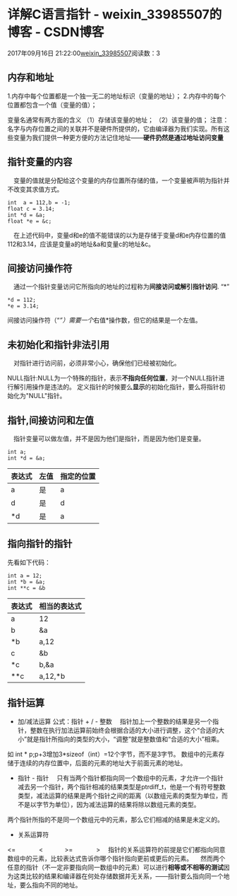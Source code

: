# 详解C语言指针 - weixin_33985507的博客 - CSDN博客
2017年09月16日 21:22:00[weixin_33985507](https://me.csdn.net/weixin_33985507)阅读数：3
## 内存和地址
1.内存中每个位置都是一个独一无二的地址标识（变量的地址）；
2.内存中的每个位置都包含一个值（变量的值）；
> 
变量名通常有两方面的含义
（1）存储该变量的地址；
（2）该变量的值；
注意：名字与内存位置之间的关联并不是硬件所提供的，它由编译器为我们实现。所有这些变量为我们提供一种更方便的方法记住地址——**硬件扔然是通过地址访问变量**
## 指针变量的内容
  变量的值就是分配给这个变量的内存位置所存储的值，一个变量被声明为指针并不改变其求值方式。
```
int  a = 112,b = -1;
float c = 3.14;
int *d = &a;
float *e = &c;
```
  在上述代码中，变量d和e的值不能错误的以为是存储于变量d和e内存位置的值112和3.14，应该是变量a的地址&a和变量c的地址&c。
## 间接访问操作符
  通过一个指针变量访问它所指向的地址的过程称为**间接访问或解引指针访问**.
“*”
```
*d = 112;
*e = 3.14;
```
> 
间接访问操作符（“*”）需要一个*右值*操作数，但它的结果是一个左值。
## 未初始化和指针非法引用
  对指针进行访问前，必须非常小心，确保他们已经被初始化。
> 
NULL指针:NULL为一个特殊的指针，表示**不指向任何位置**，对一个NULL指针进行解引用操作是违法的。
定义指针的时候要么**显示**的初始化指针，要么将指针初始化为"NULL"指针。
## 指针,间接访问和左值
  指针变量可以做左值，并不是因为他们是指针，而是因为他们是变量。
```
int a;
int *d = &a;
```
|表达式|左值|指定的位置|
|----|----|----|
|a|是|a|
|d|是|d|
|*d|是|a|
## 指向指针的指针
先看如下代码：
```
int a = 12;
int *b = &a;
int **c = &b
```
|表达式|相当的表达式|
|----|----|
|a|12|
|b|&a|
|*b|a,12|
|c|&b|
|*c|b,&a|
|**c|a,12,*b|
## 指针运算
- 加/减法运算
公式：指针 + / - 整数
  指针加上一个整数的结果是另一个指针，整数在执行加法运算前始终会根据合适的大小进行调整，这个“合适的大小”就是指针所指向的类型的大小，“调整”就是整数值和“合适的大小”相乘。
> 
如 int * p;p+3增加3*sizeof（int）=12个字节，而不是3字节。
数组中的元素存储于连续的内存位置中，后面的元素的地址大于前面元素的地址。
- 指针 - 指针
  只有当两个指针都指向同一个数组中的元素，才允许一个指针减去另一个指针，两个指针相减的结果类型是ptrdiff_t，他是一个有符号整数类型，减法运算的结果是两个指针之间的距离（以数组元素的类型为单位，而不是以字节为单位），因为减法运算的结果将除以数组元素的类型。
> 
两个指针所指的不是同一个数组元中的元素，那么它们相减的结果是未定义的。
- 关系运算符
> 
<=         <       >=        >
  指针的关系运算符的前提是它们都指向同意数组中的元素，比较表达式告诉你哪个指针指向更前或更后的元素。
  然而两个任意的指针（不一定非要指向同一数组中的元素）可以进行**相等或不相等的测试**因为这类比较的结果和编译器在何处存储数据并无关系，——指针要么指向同一个地址，要么指向不同的地址。
